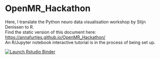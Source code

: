 # OpenMR_Hackathon
 Here, I translate the Python neuro data visualisation workshop by Stijn Denissen to R. 
 <br/>
 Find the static version of this document here: https://annafurtjes.github.io/OpenMR_Hackathon/
 <br/>
 An R/Jupyter notebook interactive tutorial is in the process of being set up.
<br/>
  <!-- badges: start -->
  [![Launch Rstudio Binder](http://mybinder.org/badge_logo.svg)](https://mybinder.org/v2/gh/AnnaFurtjes/OpenMR_Hackathon/main/?urlpath=rstudio/HEAD)
  <!-- badges: end -->